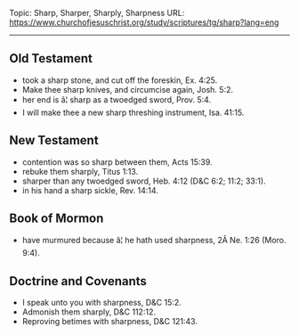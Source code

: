 Topic: Sharp, Sharper, Sharply, Sharpness
URL: https://www.churchofjesuschrist.org/study/scriptures/tg/sharp?lang=eng

---

## Old Testament

- took a sharp stone, and cut off the foreskin, Ex. 4:25.
- Make thee sharp knives, and circumcise again, Josh. 5:2.
- her end is â¦ sharp as a twoedged sword, Prov. 5:4.
- I will make thee a new sharp threshing instrument, Isa. 41:15.

## New Testament

- contention was so sharp between them, Acts 15:39.
- rebuke them sharply, Titus 1:13.
- sharper than any twoedged sword, Heb. 4:12 (D&C 6:2; 11:2; 33:1).
- in his hand a sharp sickle, Rev. 14:14.

## Book of Mormon

- have murmured because â¦ he hath used sharpness, 2Â Ne. 1:26 (Moro. 9:4).

## Doctrine and Covenants

- I speak unto you with sharpness, D&C 15:2.
- Admonish them sharply, D&C 112:12.
- Reproving betimes with sharpness, D&C 121:43.

